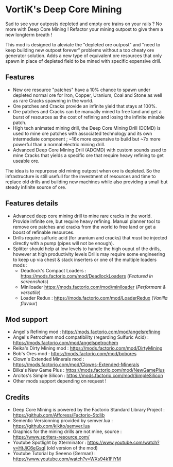# VortiK's Deep Core Mining

Sad to see your outposts depleted and empty ore trains on your rails ? No more with Deep Core Mining ! Refactor your mining outpost to give them a new longterm breath !

This mod is designed to aleviate the "depleted ore outpost" and "need to keep building new outpost forever" problems without a too cheaty ore generator solution. Adds a new type of equivalent ore resources that only spawn in place of depleted field to be mined with specific expensive drill.

## Features
- New ore resource "patches" have a 10% chance to spawn under depleted normal ore for Iron, Copper, Uranium, Coal and Stone as well as rare Cracks spawning in the world.
- Ore patches and Cracks provide an infinite yield that stays at 100%.
- Ore patches and Cracks can be manually mined to free land and get a burst of resources as the cost of refining and losing the infinite minable patch.
- High tech animated mining drill, the Deep Core Mining Drill (DCMD) is used to mine ore patches with associated technology and its own intermediate component ; ~16x more expensive to build but ~7x more powerful than a normal electric mining drill.
- Advanced Deep Core Mining Drill (ADCMD) with custom sounds used to mine Cracks that yields a specific ore that require heavy refining to get useable ore.

The idea is to repurpose old mining outpost when ore is depleted. So the infrastructure is still usefull for the investment of resources and time to replace old drills and building new machines while also providing a small but steady infinite source of ore.

## Features details
- Advanced deep core mining drill to mine rare cracks in the world. Provide infinite ore, but require heavy refining.
 Manual planner tool to remove ore patches and cracks from the world to free land or get a boost of refinable resources.
- Drills require sulfuric acid (for uranium and cracks) that *must* be injected directly with a pump (pipes will not be enough).
- Splitter should help at low levels to handle the high ouput of the drills, however at high productivity levels Drills may require some engineering to keep up via chest & stack inserters or one of the multiple loaders mods : 
  - Deadlock's Compact Loaders : https://mods.factorio.com/mod/DeadlockLoaders (*Featured in screenshots*)
  - Miniloader https://mods.factorio.com/mod/miniloader (*Performant & versatile*)
  - Loader Redux : https://mods.factorio.com/mod/LoaderRedux (*Vanilla flavour*)

## Mod support
- Angel's Refining mod : https://mods.factorio.com/mod/angelsrefining
- Angel's Petrochem mod compatibility (regarding Sulfuric Acid) : https://mods.factorio.com/mod/angelspetrochem
- Reika's Dirty Mining mod : https://mods.factorio.com/mod/DirtyMining
- Bob's Ores mod : https://mods.factorio.com/mod/bobores
- Clown's Extended Minerals mod : https://mods.factorio.com/mod/Clowns-Extended-Minerals
- Bilka's New Game Plus : https://mods.factorio.com/mod/NewGamePlus
- Arcitos's Simple Silicon : https://mods.factorio.com/mod/SimpleSilicon
- Other mods support depending on request !

## Credits
- Deep Core Mining is powered by the Factorio Standard Library Project : https://github.com/Afforess/Factorio-Stdlib
- Sementic Versionning provided by semver.lua : https://github.com/kikito/semver.lua
- Graphics for the mining drills are not mine, source : https://www.spriters-resource.com/
- Youtube Spotlight by Xterminator : https://www.youtube.com/watch?v=HtJiC6eGsqI (old version of the mod)
- Youtube Tutorial by Seeeno (German) : https://www.youtube.com/watch?v=WXs94k1FlYM

